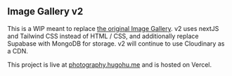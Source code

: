 ## Image Gallery v2

This is a WIP meant to replace [the original Image Gallery](https://github.com/Hugoyhu/Image-Gallery). v2 uses nextJS and Tailwind CSS instead of HTML / CSS, and additionally replace Supabase with MongoDB for storage. v2 will continue to use Cloudinary as a CDN. 

This project is live at [photography.hugohu.me](https://photography.hugohu.me) and is hosted on Vercel.
